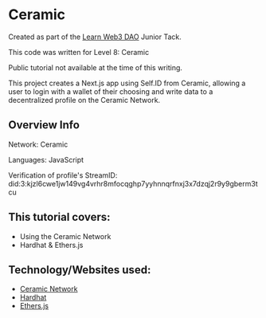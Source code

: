 # Ceramic

Created as part of the [Learn Web3 DAO](https://www.learnweb3.io/) Junior Tack.

This code was written for Level 8: Ceramic

Public tutorial not available at the time of this writing.

This project creates a Next.js app using Self.ID from Ceramic, allowing a user to login with a wallet of their choosing and write data to a decentralized profile on the Ceramic Network.

## Overview Info

Network: Ceramic

Languages: JavaScript

Verification of profile's StreamID: did:3:kjzl6cwe1jw149vg4vrhr8mfocqghp7yyhnnqrfnxj3x7dzqj2r9y9gberm3tcu

## This tutorial covers:

- Using the Ceramic Network
- Hardhat & Ethers.js

## Technology/Websites used:

- [Ceramic Network](https://ceramic.network/)
- [Hardhat](https://hardhat.org/)
- [Ethers.js](https://docs.ethers.io/v5/)
